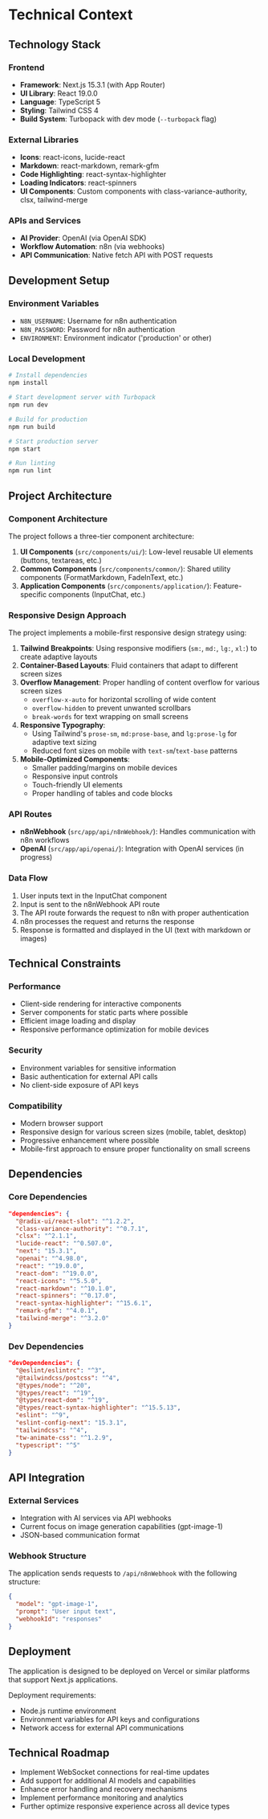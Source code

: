# Technical Context

## Technology Stack

### Frontend

- **Framework**: Next.js 15.3.1 (with App Router)
- **UI Library**: React 19.0.0
- **Language**: TypeScript 5
- **Styling**: Tailwind CSS 4
- **Build System**: Turbopack with dev mode (`--turbopack` flag)

### External Libraries

- **Icons**: react-icons, lucide-react
- **Markdown**: react-markdown, remark-gfm
- **Code Highlighting**: react-syntax-highlighter
- **Loading Indicators**: react-spinners
- **UI Components**: Custom components with class-variance-authority, clsx, tailwind-merge

### APIs and Services

- **AI Provider**: OpenAI (via OpenAI SDK)
- **Workflow Automation**: n8n (via webhooks)
- **API Communication**: Native fetch API with POST requests

## Development Setup

### Environment Variables

- `N8N_USERNAME`: Username for n8n authentication
- `N8N_PASSWORD`: Password for n8n authentication
- `ENVIRONMENT`: Environment indicator ('production' or other)

### Local Development

```bash
# Install dependencies
npm install

# Start development server with Turbopack
npm run dev

# Build for production
npm run build

# Start production server
npm start

# Run linting
npm run lint
```

## Project Architecture

### Component Architecture

The project follows a three-tier component architecture:

1. **UI Components** (`src/components/ui/`): Low-level reusable UI elements (buttons, textareas, etc.)
2. **Common Components** (`src/components/common/`): Shared utility components (FormatMarkdown, FadeInText, etc.)
3. **Application Components** (`src/components/application/`): Feature-specific components (InputChat, etc.)

### Responsive Design Approach

The project implements a mobile-first responsive design strategy using:

1. **Tailwind Breakpoints**: Using responsive modifiers (`sm:`, `md:`, `lg:`, `xl:`) to create adaptive layouts
2. **Container-Based Layouts**: Fluid containers that adapt to different screen sizes
3. **Overflow Management**: Proper handling of content overflow for various screen sizes
   - `overflow-x-auto` for horizontal scrolling of wide content
   - `overflow-hidden` to prevent unwanted scrollbars
   - `break-words` for text wrapping on small screens
4. **Responsive Typography**:
   - Using Tailwind's `prose-sm`, `md:prose-base`, and `lg:prose-lg` for adaptive text sizing
   - Reduced font sizes on mobile with `text-sm`/`text-base` patterns
5. **Mobile-Optimized Components**:
   - Smaller padding/margins on mobile devices
   - Responsive input controls
   - Touch-friendly UI elements
   - Proper handling of tables and code blocks

### API Routes

- **n8nWebhook** (`src/app/api/n8nWebhook/`): Handles communication with n8n workflows
- **OpenAI** (`src/app/api/openai/`): Integration with OpenAI services (in progress)

### Data Flow

1. User inputs text in the InputChat component
2. Input is sent to the n8nWebhook API route
3. The API route forwards the request to n8n with proper authentication
4. n8n processes the request and returns the response
5. Response is formatted and displayed in the UI (text with markdown or images)

## Technical Constraints

### Performance

- Client-side rendering for interactive components
- Server components for static parts where possible
- Efficient image loading and display
- Responsive performance optimization for mobile devices

### Security

- Environment variables for sensitive information
- Basic authentication for external API calls
- No client-side exposure of API keys

### Compatibility

- Modern browser support
- Responsive design for various screen sizes (mobile, tablet, desktop)
- Progressive enhancement where possible
- Mobile-first approach to ensure proper functionality on small screens

## Dependencies

### Core Dependencies

```json
"dependencies": {
  "@radix-ui/react-slot": "^1.2.2",
  "class-variance-authority": "^0.7.1",
  "clsx": "^2.1.1",
  "lucide-react": "^0.507.0",
  "next": "15.3.1",
  "openai": "^4.98.0",
  "react": "^19.0.0",
  "react-dom": "^19.0.0",
  "react-icons": "^5.5.0",
  "react-markdown": "^10.1.0",
  "react-spinners": "^0.17.0",
  "react-syntax-highlighter": "^15.6.1",
  "remark-gfm": "^4.0.1",
  "tailwind-merge": "^3.2.0"
}
```

### Dev Dependencies

```json
"devDependencies": {
  "@eslint/eslintrc": "^3",
  "@tailwindcss/postcss": "^4",
  "@types/node": "^20",
  "@types/react": "^19",
  "@types/react-dom": "^19",
  "@types/react-syntax-highlighter": "^15.5.13",
  "eslint": "^9",
  "eslint-config-next": "15.3.1",
  "tailwindcss": "^4",
  "tw-animate-css": "^1.2.9",
  "typescript": "^5"
}
```

## API Integration

### External Services

- Integration with AI services via API webhooks
- Current focus on image generation capabilities (gpt-image-1)
- JSON-based communication format

### Webhook Structure

The application sends requests to `/api/n8nWebhook` with the following structure:

```json
{
  "model": "gpt-image-1",
  "prompt": "User input text",
  "webhookId": "responses"
}
```

## Deployment

The application is designed to be deployed on Vercel or similar platforms that support Next.js applications.

Deployment requirements:

- Node.js runtime environment
- Environment variables for API keys and configurations
- Network access for external API communications

## Technical Roadmap

- Implement WebSocket connections for real-time updates
- Add support for additional AI models and capabilities
- Enhance error handling and recovery mechanisms
- Implement performance monitoring and analytics
- Further optimize responsive experience across all device types
